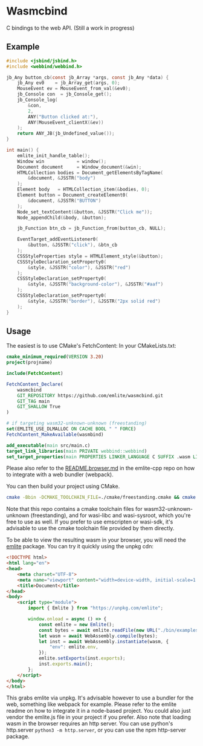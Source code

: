 # Wasmcbind

C bindings to the web API.
(Still a work in progress)

## Example

```c
#include <jsbind/jsbind.h>
#include <webbind/webbind.h>

jb_Any button_cb(const jb_Array *args, const jb_Any *data) {
    jb_Any ev0    = jb_Array_get(args, 0);
    MouseEvent ev = MouseEvent_from_val(&ev0);
    jb_Console con  = jb_Console_get();
    jb_Console_log(
        &con,
        2,
        ANY("Button clicked at:"),
        ANY(MouseEvent_clientX(&ev))
    );
    return ANY_JB(jb_Undefined_value());
}

int main() {
    emlite_init_handle_table();
    Window win            = window();
    Document document     = Window_document(&win);
    HTMLCollection bodies = Document_getElementsByTagName(
        &document, &JSSTR("body")
    );
    Element body   = HTMLCollection_item(&bodies, 0);
    Element button = Document_createElement0(
        &document, &JSSTR("BUTTON")
    );
    Node_set_textContent(&button, &JSSTR("Click me"));
    Node_appendChild(&body, &button);

    jb_Function btn_cb = jb_Function_from(button_cb, NULL);

    EventTarget_addEventListener0(
        &button, &JSSTR("click"), &btn_cb
    );
    CSSStyleProperties style = HTMLElement_style(&button);
    CSSStyleDeclaration_setProperty0(
        &style, &JSSTR("color"), &JSSTR("red")
    );
    CSSStyleDeclaration_setProperty0(
        &style, &JSSTR("background-color"), &JSSTR("#aaf")
    );
    CSSStyleDeclaration_setProperty0(
        &style, &JSSTR("border"), &JSSTR("2px solid red")
    );
}
```

## Usage
The easiest is to use CMake's FetchContent:
In your CMakeLists.txt:
```cmake
cmake_minimum_required(VERSION 3.20)
project(projname)

include(FetchContent)

FetchContent_Declare(
    wasmcbind
    GIT_REPOSITORY https://github.com/emlite/wasmcbind.git
    GIT_TAG main
    GIT_SHALLOW True
)

# if targeting wasm32-unknown-unknown (freestanding)
set(EMLITE_USE_DLMALLOC ON CACHE BOOL " " FORCE)
FetchContent_MakeAvailable(wasmbind)

add_executable(main src/main.c)
target_link_libraries(main PRIVATE webbind::webbind)
set_target_properties(main PROPERTIES LINKER_LANGUAGE C SUFFIX .wasm LINK_FLAGS "-Wl,--no-entry,--allow-undefined,--export=main,--export-table,--import-memory,--export-memory,--strip-all")
```

Please also refer to the [README.browser.md](https://github.com/emlite/emlite-cpp/blob/main/README.browser.md) in the emlite-cpp repo on how to integrate with a web bundler (webpack).

You can then build your project using CMake.
```bash
cmake -Bbin -DCMAKE_TOOLCHAIN_FILE=./cmake/freestanding.cmake && cmake --build bin
```
Note that this repo contains a cmake toolchain files for wasm32-unknown-unknown (freestanding), and for wasi-libc and wasi-sysroot, which you're free to use as well. If you prefer to use emscripten or wasi-sdk, it's advisable to use the cmake toolchain file provided by them directly.

To be able to view the resulting wasm in your browser, you will need the [emlite](https://github.com/emlite/emlite-js) package. You can try it quickly using the unpkg cdn:
```html
<!DOCTYPE html>
<html lang="en">
<head>
    <meta charset="UTF-8">
    <meta name="viewport" content="width=device-width, initial-scale=1.0">
    <title>Document</title>
</head>
<body>
    <script type="module">
        import { Emlite } from "https://unpkg.com/emlite";

        window.onload = async () => {
            const emlite = new Emlite();
            const bytes = await emlite.readFile(new URL("./bin/examples/button.wasm", import.meta.url));
            let wasm = await WebAssembly.compile(bytes);
            let inst = await WebAssembly.instantiate(wasm, {
                "env": emlite.env,
            });
            emlite.setExports(inst.exports);
            inst.exports.main();
        };
    </script>
</body>
</html>
```
This grabs emlite via unpkg. It's advisable however to use a bundler for the web, something like webpack for example. Please refer to the emlite readme on how to integrate it in a node-based project. You could also just vendor the emlite.js file in your project if you prefer.
Also note that loading wasm in the browser requires an http server. You can use python's http.server `python3 -m http.server`, or you can use the npm http-server package.
